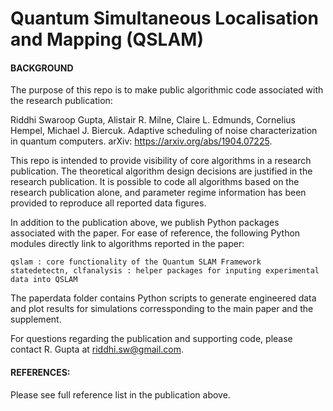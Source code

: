 # Quantum Simultaneous Localisation and Mapping (QSLAM)

#### BACKGROUND

The purpose of this repo is to make public algorithmic code associated with the research publication:

Riddhi Swaroop Gupta, Alistair R. Milne, Claire L. Edmunds, Cornelius Hempel, Michael J. Biercuk. Adaptive scheduling of noise characterization in quantum computers. arXiv: https://arxiv.org/abs/1904.07225.

This repo is intended to provide visibility of core algorithms in a research publication. The theoretical algorithm design decisions are justified in the research publication. 
It is possible to code all algorithms based on the research publication alone, and parameter regime information has been provided to reproduce all reported data figures. 

In addition to the publication above, we publish Python packages associated with the paper. For ease of reference, the following Python modules directly link to algorithms reported in the paper:

    qslam : core functionality of the Quantum SLAM Framework
    statedetectn, clfanalysis : helper packages for inputing experimental data into QSLAM
    
The paperdata folder contains Python scripts to generate engineered data and plot results
for simulations corressponding to the main paper and the supplement. 

For questions regarding the publication and supporting code, please contact R. Gupta at riddhi.sw@gmail.com.

#### REFERENCES: 

Please see full reference list in the publication above.

